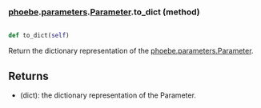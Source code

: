 ### [phoebe](phoebe.md).[parameters](phoebe.parameters.md).[Parameter](phoebe.parameters.Parameter.md).to_dict (method)


```py

def to_dict(self)

```



Return the dictionary representation of the [phoebe.parameters.Parameter](phoebe.parameters.Parameter.md).

Returns
-------
* (dict): the dictionary representation of the Parameter.

